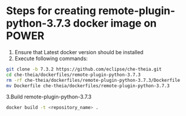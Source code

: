 # Steps for creating remote-plugin-python-3.7.3 docker image on POWER

 1. Ensure that Latest docker version should be installed
 2. Execute following commands:
 
 ```bash
git clone -b 7.3.2 https://github.com/eclipse/che-theia.git
cd che-theia/dockerfiles/remote-plugin-python-3.7.3
rm -rf che-theia/dockerfiles/remote-plugin-python-3.7.3/Dockerfile
mv Dockerfile che-theia/dockerfiles/remote-plugin-python-3.7.3
```
3.Build remote-plugin-python-3.7.3

```bash
docker build -t <repository_name> .
```
